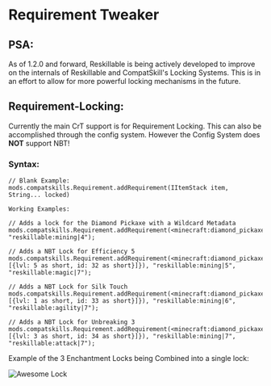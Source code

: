 # Requirement Tweaker


## PSA:
As of 1.2.0 and forward, Reskillable is being actively developed to improve on the internals of Reskillable and CompatSkill's Locking Systems. 
This is in an effort to allow for more powerful locking mechanisms in the future.


## Requirement-Locking:
Currently the main CrT support is for Requirement Locking.
This can also be accomplished through the config system.
However the Config System does **NOT** support NBT!


### Syntax:
```
// Blank Example:
mods.compatskills.Requirement.addRequirement(IItemStack item, String... locked)

Working Examples:

// Adds a lock for the Diamond Pickaxe with a Wildcard Metadata
mods.compatskills.Requirement.addRequirement(<minecraft:diamond_pickaxe:*>, "reskillable:mining|4");

// Adds a NBT Lock for Efficiency 5
mods.compatskills.Requirement.addRequirement(<minecraft:diamond_pickaxe:*>.withTag({ench: [{lvl: 5 as short, id: 32 as short}]}), "reskillable:mining|5", "reskillable:magic|7");

// Adds a NBT Lock for Silk Touch
mods.compatskills.Requirement.addRequirement(<minecraft:diamond_pickaxe:*>.withTag({ench: [{lvl: 1 as short, id: 33 as short}]}), "reskillable:mining|6", "reskillable:agility|7");

// Adds a NBT Lock for Unbreaking 3
mods.compatskills.Requirement.addRequirement(<minecraft:diamond_pickaxe:*>.withTag({ench: [{lvl: 3 as short, id: 34 as short}]}), "reskillable:mining|7", "reskillable:attack|7");
```

Example of the 3 Enchantment Locks being Combined into a single lock:

![Awesome Lock](https://i.imgur.com/gCfETAh.png)
